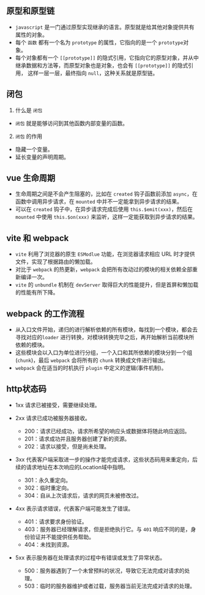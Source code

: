## 原型和原型链

- `javascript` 是一门通过原型实现继承的语言。原型就是给其他对象提供共有属性的对象。
- 每个 `函数` 都有一个名为 `prototype` 的属性，它指向的是一个 `prototype`对象。
- 每个对象都有一个 `[[prototype]]` 的隐式引用，它指向它的原型对象，并从中继承数据和方法等，而原型对象也是对象，也会有 `[[prototype]]` 的隐式引用，
  这样一层一层，最终指向 `null`，这种关系就是原型链。

## 闭包

1. 什么是 `闭包`

- `闭包` 就是能够访问到其他函数内部变量的函数。

2. `闭包` 的作用

- 隐藏一个变量。
- 延长变量的声明周期。

## vue 生命周期

- 生命周期之间是不会产生阻塞的，比如在 `created` 钩子函数前添加 `async`，在函数中调用异步请求，在 `mounted` 中并不一定能拿到异步请求的结果。
- 可以在 `created` 钩子中，在异步请求完成后使用 `this.$emit(xxx)`，然后在 `mounted` 中使用 `this.$on(xxx)` 来监听，这样一定能获取到异步请求的结果。

## vite 和 webpack

- `vite` 利用了浏览器的原生 `ESModlue` 功能，在浏览器请求相应 URL 时才提供文件，实现了根据路由的懒加载。
- 对比于 `webpack` 的热更新，`webpack` 会把所有改动过的模块的相关依赖全部重新编译一次。
- `vite` 的 `unbundle` 机制在 `devServer` 取得巨大的性能提升，但是首屏和懒加载的性能有所下降。

## webpack 的工作流程

- 从入口文件开始，递归的进行解析依赖的所有模块，每找到一个模块，都会去寻找对应的`loader` 进行转换，对模块转换完毕之后，再开始解析当前模块所依赖的模块。
- 这些模块会以入口为单位进行分组，一个入口和其所依赖的模块分到一个组(`chunk`)，最后 `webpack` 会将所有的 `chunk` 转换成文件进行输出。
- `webpack` 会在适当的时机执行 `plugin` 中定义的逻辑(事件机制)。

## http状态码

- 1xx
  请求已被接受，需要继续处理。

- 2xx
  请求已成功被服务器接收。
  - 200：请求已经成功，请求所希望的响应头或数据体将随此响应返回。
  - 201：请求成功并且服务器创建了新的资源。
  - 202：请求以接受，但是尚未处理。

- 3xx
  代表客户端采取进一步的操作才能完成请求，这些状态码用来重定向，后续的请求地址在本次响应的Location域中指明。
  - 301：永久重定向。
  - 302：临时重定向。
  - 304：自从上次请求后，请求的网页未被修改过。

- 4xx
  表示请求错误，代表客户端可能发生了错误。
  - 401：请求要求身份验证。
  - 403：服务器已经理解请求，但是拒绝执行它。与 `401` 响应不同的是，身份验证并不能提供任务帮助。
  - 404：未找到资源。

- 5xx
  表示服务器在处理请求的过程中有错误或发生了异常状态。
  - 500：服务器遇到了一个未曾预料的状况，导致它无法完成对请求的处理。
  - 503：临时的服务器维护或者过载，服务器当前无法完成对请求的处理。


